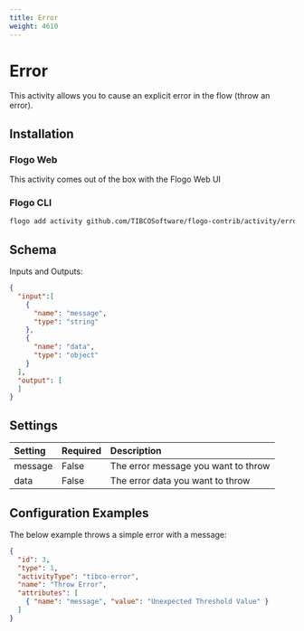 ```yaml
---
title: Error
weight: 4610
---
```

# Error
This activity allows you to cause an explicit error in the flow (throw an error).


## Installation
### Flogo Web
This activity comes out of the box with the Flogo Web UI
### Flogo CLI
```bash
flogo add activity github.com/TIBCOSoftware/flogo-contrib/activity/error
```

## Schema
Inputs and Outputs:

```json
{
  "input":[
    {
      "name": "message",
      "type": "string"
    },
    {
      "name": "data",
      "type": "object"
    }
  ],
  "output": [
  ]
}
```

## Settings
| Setting     | Required | Description |
|:------------|:---------|:------------|
| message     | False    | The error message you want to throw |         
| data        | False    | The error data you want to throw |

## Configuration Examples
The below example throws a simple error with a message:

```json
{
  "id": 3,
  "type": 1,
  "activityType": "tibco-error",
  "name": "Throw Error",
  "attributes": [
    { "name": "message", "value": "Unexpected Threshold Value" }
  ]
}
```